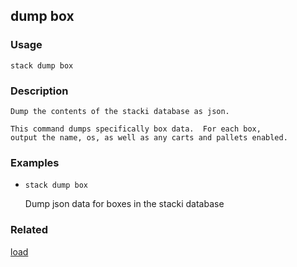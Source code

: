 ## dump box

### Usage

`stack dump box`

### Description


	Dump the contents of the stacki database as json.

	This command dumps specifically box data.  For each box,
	output the name, os, as well as any carts and pallets enabled.

	

### Examples

* `stack dump box`

   Dump json data for boxes in the stacki database


### Related
[load](load)


